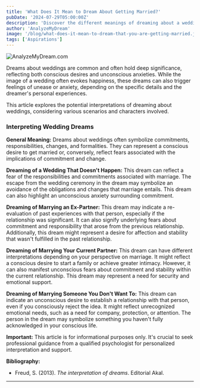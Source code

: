 ```yaml
---
title: 'What Does It Mean to Dream About Getting Married?'
pubDate: '2024-07-29T05:00:00Z'
description: 'Discover the different meanings of dreaming about a wedding, whether it is with your partner, ex-partner, or someone you don’t know. Explore how these dreams reflect your unconscious desires and fears.'
author: 'AnalyzeMyDream'
image: '/blog/what-does-it-mean-to-dream-that-you-are-getting-married.jpeg'
tags: ['Aspirations']
---
```


![AnalyzeMyDream.com](/blog/what-does-it-mean-to-dream-that-you-are-getting-married.jpeg)


Dreams about weddings are common and often hold deep significance, reflecting both conscious desires and unconscious anxieties. While the image of a wedding often evokes happiness, these dreams can also trigger feelings of unease or anxiety, depending on the specific details and the dreamer's personal experiences. 

This article explores the potential interpretations of dreaming about weddings, considering various scenarios and characters involved.

### Interpreting Wedding Dreams

**General Meaning:** Dreams about weddings often symbolize commitments, responsibilities, changes, and formalities. They can represent a conscious desire to get married or, conversely, reflect fears associated with the implications of commitment and change. 

**Dreaming of a Wedding That Doesn't Happen:** This dream can reflect a fear of the responsibilities and commitments associated with marriage. The escape from the wedding ceremony in the dream may symbolize an avoidance of the obligations and changes that marriage entails. This dream can also highlight an unconscious anxiety surrounding commitment.

**Dreaming of Marrying an Ex-Partner:** This dream may indicate a re-evaluation of past experiences with that person, especially if the relationship was significant. It can also signify underlying fears about commitment and responsibility that arose from the previous relationship. Additionally, this dream might represent a desire for affection and stability that wasn't fulfilled in the past relationship.

**Dreaming of Marrying Your Current Partner:** This dream can have different interpretations depending on your perspective on marriage. It might reflect a conscious desire to start a family or achieve greater intimacy. However, it can also manifest unconscious fears about commitment and stability within the current relationship. This dream may represent a need for security and emotional support.

**Dreaming of Marrying Someone You Don't Want To:** This dream can indicate an unconscious desire to establish a relationship with that person, even if you consciously reject the idea. It might reflect unrecognized emotional needs, such as a need for company, protection, or attention. The person in the dream may symbolize something you haven't fully acknowledged in your conscious life.

**Important:** This article is for informational purposes only. It's crucial to seek professional guidance from a qualified psychologist for personalized interpretation and support.

**Bibliography:**

- Freud, S. (2013). *The interpretation of dreams*. Editorial Akal.

---